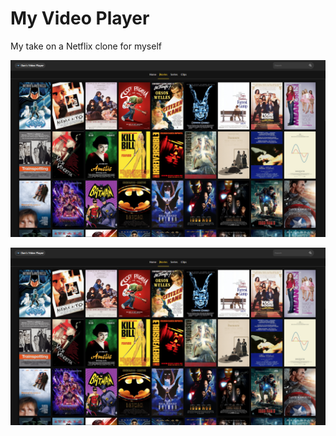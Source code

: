 # My Video Player

My take on a Netflix clone for myself

![Screenshot1](https://github.com/DanHChampion/video-player/blob/e86648d06ee87deefcfdc11e4179e72f729b983c/github/Screenshot1.png)

![Screenshot2](https://github.com/DanHChampion/video-player/blob/e86648d06ee87deefcfdc11e4179e72f729b983c/github/Screenshot1.png)
